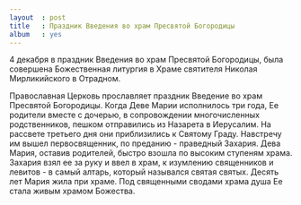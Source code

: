 ```yaml
---
layout  : post
title   : Праздник Введения во храм Пресвятой Богородицы
album   : yes
---
```

4 декабря в праздник Введения во храм Пресвятой Богородицы, была совершена Божественная литургия в Храме святителя Николая Мирликийского в Отрадном.

Православная Церковь прославляет праздник Введение во храм Пресвятой Богородицы. Когда Деве Марии исполнилось три года, Ее родители вместе с дочерью, в сопровождении многочисленных родственников, пешком отправились из Назарета в Иерусалим. На рассвете третьего дня они приблизились к Святому Граду. Навстречу им вышел первосвященник, по преданию - праведный Захария. Дева Мария, оставив родителей, быстро взошла по высоким ступеням храма. Захария взял ее за руку и ввел в храм, к изумлению священников и левитов - в самый алтарь, который назывался святая святых. Десять лет Мария жила при храме. Под священными сводами храма душа Ее стала живым храмом Божества.
